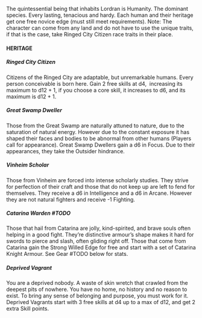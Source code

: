 
The quintessential being that inhabits Lordran is Humanity. The dominant species. Every lasting, tenacious and hardy. Each human and their heritage get one free novice edge (must still meet requirements). Note: The character can come from any land and do not have to use the unique traits, if that is the case, take Ringed City Citizen race traits in their place.

#### HERITAGE

##### Ringed City Citizen
Citizens of the Ringed City are adaptable, but unremarkable humans. Every person conceivable is born here. Gain 2 free skills at d4,  increasing its maximum to d12 + 1, if you choose a core skill, it increases to d6, and its maximum is d12 + 1.

##### Great Swamp Dweller
Those from the Great Swamp are naturally attuned to nature, due to the saturation of natural energy. However due to the constant exposure it has shaped their faces and bodies to be abnormal from other humans (Players call for appearance). Great Swamp Dwellers gain a d6 in Focus. Due to their appearances, they take the Outsider hindrance.

##### Vinheim Scholar
Those from Vinheim are forced into intense scholarly studies. They strive for perfection of their craft and those that do not keep up are left to fend for themselves. They receive a d6 in Intelligence and a d6 in Arcane. However they are not natural fighters and receive -1 Fighting.

##### Catarina Warden #TODO 
Those that hail from Catarina are jolly, kind-spirited, and brave souls often helping in a good fight. They’re distinctive armour’s shape makes it hard for swords to pierce and slash, often gliding right off. Those that come from Catarina gain the Strong Willed Edge for free and start with a set of Catarina Knight Armour. See Gear #TODO  below for stats.

##### Deprived Vagrant
You are a deprived nobody. A waste of skin wretch that crawled from the deepest pits of nowhere. You have no home, no history and no reason to exist. To bring any sense of belonging and purpose, you must work for it. Deprived Vagrants start with 3 free skills at d4 up to a max of d12, and get 2 extra Skill points.